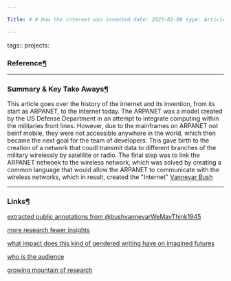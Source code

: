 ```yaml
---

Title: # # How the internet was invented date: 2023-02-08 type: Article:

---
```


tags:: projects:[](https://natmeng.github.io/memx2/sources/The_Internet/)

### Reference[¶](https://natmeng.github.io/memx2/sources/The_Internet/#reference "Permanent link")



---

### Summary & Key Take Aways[¶](https://natmeng.github.io/memx2/sources/The_Internet/#summary-key-take-aways "Permanent link")
This article goes over the history of the internet and its invention, from its start as ARPANET, to the internet today. The ARPANET was a model created by the US Defense Department in an attempt to integrate computing within the militaries front lines. However, due to the mainframes on ARPANET not beinf mobile, they were not accessible anywhere in the world, which then became the next goal for the team of developers. This gave birth to the creation of a network that coudl transmit data to different branches of the military wirelessly by satelllite or radio. The final step was to link the ARPANET netwoek to the wireless network, which was solved by creating a common language that would allow the ARPANET to communicate with the wireless networks, which in result, created the "Internet"
[Vannevar Bush](https://en.wikipedia.org/wiki/Vannevar_Bush) 

---

### Links[¶](https://shawngraham.github.io/hist1900c-demo-memex/sources/%40bushvannevarWeMayThink1945/#links "Permanent link")

[extracted public annotations from @bushvannevarWeMayThink1945](https://shawngraham.github.io/hist1900c-demo-memex/thoughts/extracted%20public%20annotations%20from%20%40bushvannevarWeMayThink1945/)

[more research fewer insights](https://shawngraham.github.io/hist1900c-demo-memex/thoughts/more%20research%20fewer%20insights/)

[what impact does this kind of gendered writing have on imagined futures](https://shawngraham.github.io/hist1900c-demo-memex/thoughts/what%20impact%20does%20this%20kind%20of%20gendered%20writing%20have%20on%20imagined%20futures/)

[who is the audience](https://shawngraham.github.io/hist1900c-demo-memex/thoughts/who%20is%20the%20audience/)

[growing mountain of research](https://shawngraham.github.io/hist1900c-demo-memex/thoughts/growing%20mountain%20of%20research/)




